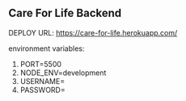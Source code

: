 ## Care For Life Backend 

DEPLOY URL: https://care-for-life.herokuapp.com/

environment variables: 
1. PORT=5500
2. NODE_ENV=development
3. USERNAME=<postgres username>
4. PASSWORD=<postgres password>
